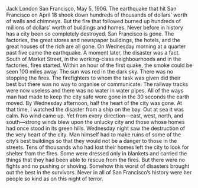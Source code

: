Jack London
San Francisco, May 5, 1906. The earthquake that hit San Francisco on April 18 shook down hundreds of thousands of dollars’ worth of walls and chimneys. But the fire that followed burned up hundreds of millions of dollars’ worth of buildings and homes. Never before in history has a city been so completely destroyed. San Francisco is gone. The factories, the great stores and newspaper buildings, the hotels, and the great houses of the rich are all gone.
On Wednesday morning at a quarter past five came the earthquake. A moment later, the disaster was a fact. South of Market Street, in the working-class neighbourhoods and in the factories, fires started. Within an hour of the first quake, the smoke could be seen 100 miles away. The sun was red in the dark sky. There was no stopping the fires. The firefighters to whom the task was given did their best but there was no way to organise or communicate. The railway tracks were now useless and there was no water in water pipes. All of the ways man had made to keep the city safe were gone in the 30 seconds the earth moved.
By Wednesday afternoon, half the heart of the city was gone. At that time, I watched the disaster from a ship on the bay. Out at sea it was calm. No wind came up. Yet from every direction—east, west, north, and south—strong winds blew upon the unlucky city and those whose homes had once stood in its green hills.
Wednesday night saw the destruction of the very heart of the city. Man himself had to make ruins of some of the city’s best buildings so that they would not be a danger to those in the streets. Tens of thousands who had lost their homes left the city to look for shelter from the fires. Some were dressed only in blankets and carried the things that they had been able to rescue from the fires. But there were no fights and no pushing or shoving. Somehow this worst of disasters brought out the best in the survivors. Never in all of San Francisco’s history were her people so kind as on this night of terror.